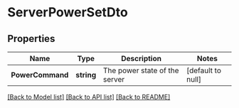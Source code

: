 # ServerPowerSetDto

## Properties
Name | Type | Description | Notes
------------ | ------------- | ------------- | -------------
**PowerCommand** | **string** | The power state of the server | [default to null]

[[Back to Model list]](../README.md#documentation-for-models) [[Back to API list]](../README.md#documentation-for-api-endpoints) [[Back to README]](../README.md)

